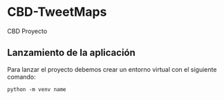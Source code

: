# CBD-TweetMaps
CBD Proyecto

## Lanzamiento de la aplicación
Para lanzar el proyecto debemos crear un entorno virtual con el siguiente comando:

```python -m venv name```

